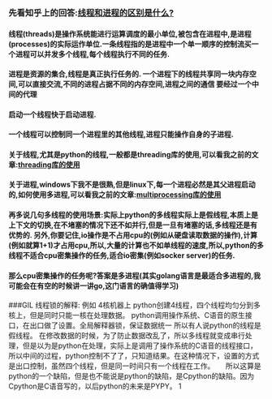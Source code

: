 ### 先看知乎上的回答:[线程和进程的区别是什么?](https://www.zhihu.com/question/25532384)



#### 线程\(threads\)是操作系统能进行运算调度的最小单位,被包含在进程中,是进程\(processes\)的实际运作单位.一条线程指的是进程中一个单一顺序的控制流买一个进程可以并发多个线程,每个线程执行不同的任务.

#### 进程是资源的集合,线程是真正执行任务的. 一个进程下的线程共享同一块内存空间,可以直接交流,不同的进程占据不同的内存空间,进程之间的通信 要经过一个中间的代理

#### 启动一个线程快于启动进程.

#### 一个线程可以控制同一个进程里的其他线程,进程只能操作自身的子进程.

#### 关于线程,尤其是python的线程,一般都是threading库的使用,可以看我之前的文章:[threading库的使用](https://www.gitbook.com/book/qq976739120/book/edit#/edit/master/threadingku-de-shi-yong.md?_k=r1op48)

#### 关于进程,windows下我不是很熟,但是linux下,每一个进程必然是其父进程启动的,如何使用多进程,可以看我之前的文章:[multiprocessing库的使用](https://qq976739120.gitbooks.io/book/content/multiprocessing-ku-de-shi-yong.html)

#### 再多说几句多线程的使用场景:实际上python的多线程实际上是假线程,本质上是上下文的切换,在不堵塞的情况下还不如并行,但是一旦有堵塞的话,多线程还是有优势的. 另外,你要记住,io操作是不占用cpu的\(例如从硬盘读取数据的操作\),计算\(例如就算1+1\)才占用cpu,所以,大量的计算也不如单线程的速度,所以,python的多线程不适合cpu密集操作的任务,适合io密集\(例如socker server\)的任务.

#### 那么cpu密集操作的任务呢?答案是多进程\(其实golang语言是最适合多进程的,我可能会在有空的时候讲一讲go,这门语言的确值得学习\)
###GIL 线程锁的解释:
例如 4核机器上 
python创建4线程，四个线程均匀分到多核上，但是同时只能一核在处理数据。 
python调用操作系统、C语音的原生接口，在出口做了设置。全局解释器锁，保证数据统一 
所以有人说python的线程是假线程。 
在修改数据的时候，为了防止数据改乱了，所以多线程就变成串行处理，但是以为是python在处理，实际上是调用了操作系统的C语音的线程接口，所以中间的过程，python控制不了了，只知道结果。在这种情况下，设置的方式是出口控制，虽然四个线程，但是同一时间只有一个线程在工作。 
　 
所以这算是python的一个缺陷，但是也不能说是python的缺陷，是Cpython的缺陷。因为Cpython是C语音写的，以后python的未来是PYPY。 1


